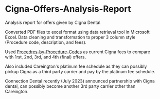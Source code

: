 # Cigna-Offers-Analysis-Report
Analysis report for offers given by Cigna Dental.

Converted PDF files to excel format using data retrieval tool in Microsoft Excel.
Data cleaning and transformation to proper 3 column style (Procedure code, description, and fees). 

Used [Procedres-by-Procedure-Codes](https://github.com/and33zy/Procedures-by-Procedure-Code/blob/main/Procedures%20By%20Procedure%20Code.csv) as current Cigna fees to compare with 1rst, 2nd, 3rd, and 4th (final) offers. 

Also included Careington's platinum fee schedule as they can possibly pickup Cigna as a third party carrier and pay by the platinum fee schedule. 

Connection Dental recently (July 2023) announced partnership with Cigna dental, can possibly become another 3rd party carrier other than Careington. 
